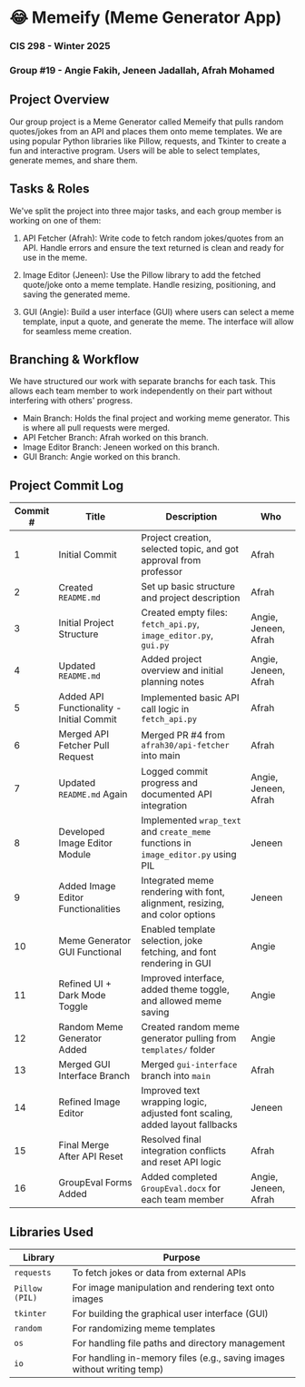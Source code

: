 # 😂 Memeify (Meme Generator App)
### CIS 298 - Winter 2025
### Group #19 - Angie Fakih, Jeneen Jadallah, Afrah Mohamed

## Project Overview 
Our group project is a Meme Generator called Memeify that pulls random quotes/jokes from an API and places them onto meme templates. We are using popular Python libraries like Pillow, requests, and Tkinter to create a fun and interactive program. Users will be able to select templates, generate memes, and share them. 

## Tasks & Roles 
We've split the project into three major tasks, and each group member is working on one of them: 

1. API Fetcher (Afrah): Write code to fetch random jokes/quotes from an API. Handle errors and ensure the text returned is clean and ready for use in the meme.

2. Image Editor (Jeneen): Use the Pillow library to add the fetched quote/joke onto a meme template. Handle resizing, positioning, and saving the generated meme.

3. GUI (Angie): Build a user interface (GUI) where users can select a meme template, input a quote, and generate the meme. The interface will allow for seamless meme creation.

## Branching & Workflow
We have structured our work with separate branchs for each task. This allows each team member to work independently on their part without interfering with others' progress. 
- Main Branch: Holds the final project and working meme generator. This is where all pull requests were merged.
- API Fetcher Branch: Afrah worked on this branch.
- Image Editor Branch: Jeneen worked on this branch.
- GUI Branch: Angie worked on this branch.

## Project Commit Log

| Commit # | Title                                               | Description                                                                                 | Who                    |
|----------|-----------------------------------------------------|---------------------------------------------------------------------------------------------|------------------------|
| 1        | Initial Commit                                       | Project creation, selected topic, and got approval from professor                          | Afrah                  |
| 2        | Created `README.md`                                  | Set up basic structure and project description                                              | Afrah                  |
| 3        | Initial Project Structure                            | Created empty files: `fetch_api.py`, `image_editor.py`, `gui.py`                           | Angie, Jeneen, Afrah                |
| 4        | Updated `README.md`                                  | Added project overview and initial planning notes                                           | Angie, Jeneen, Afrah                |
| 5        | Added API Functionality - Initial Commit             | Implemented basic API call logic in `fetch_api.py`                                         | Afrah                  |
| 6        | Merged API Fetcher Pull Request                      | Merged PR #4 from `afrah30/api-fetcher` into main                                           | Afrah                  |
| 7        | Updated `README.md` Again                            | Logged commit progress and documented API integration                                       | Angie, Jeneen, Afrah   |
| 8        | Developed Image Editor Module                        | Implemented `wrap_text` and `create_meme` functions in `image_editor.py` using PIL         | Jeneen                 |
| 9        | Added Image Editor Functionalities                   | Integrated meme rendering with font, alignment, resizing, and color options                | Jeneen                 |
| 10       | Meme Generator GUI Functional                        | Enabled template selection, joke fetching, and font rendering in GUI                       | Angie                  |
| 11       | Refined UI + Dark Mode Toggle                        | Improved interface, added theme toggle, and allowed meme saving                            | Angie                  |
| 12       | Random Meme Generator Added                          | Created random meme generator pulling from `templates/` folder                             | Angie                  |
| 13       | Merged GUI Interface Branch                          | Merged `gui-interface` branch into `main`                                                  | Afrah                  |
| 14        | Refined Image Editor                                 | Improved text wrapping logic, adjusted font scaling, added layout fallbacks                | Jeneen                 |
| 15       | Final Merge After API Reset                          | Resolved final integration conflicts and reset API logic                                   | Afrah                  |
| 16       | GroupEval Forms Added                                | Added completed `GroupEval.docx` for each team member                                      | Angie, Jeneen, Afrah   |

## Libraries Used 

| Library         | Purpose                                                                 |
|----------------|-------------------------------------------------------------------------|
| `requests`      | To fetch jokes or data from external APIs                               |
| `Pillow (PIL)`  | For image manipulation and rendering text onto images                   |
| `tkinter`       | For building the graphical user interface (GUI)                         |
| `random`        | For randomizing meme templates                                          |
| `os`            | For handling file paths and directory management                        |
| `io`            | For handling in-memory files (e.g., saving images without writing temp) |



